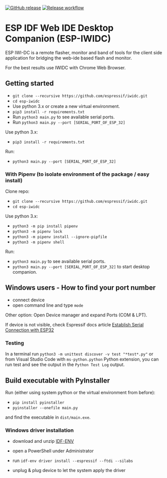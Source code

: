 [![GitHub release](https://img.shields.io/github/release/espressif/iwidc.svg?style=flat-square&label=Latest%20release)](https://github.com/espressif/iwidc/releases/latest)
[![Release workflow](https://img.shields.io/github/workflow/status/espressif/iwidc/Release?label=Release%20Status)](https://github.com/espressif/iwidc/actions?workflow=Release)

# ESP IDF Web IDE Desktop Companion (ESP-IWIDC)

ESP IWI-DC is a remote flasher, monitor and band of tools for the client side application for bridging the web-ide based flash and monitor.

For the best results use IWIDC with Chrome Web Browser.

## Getting started

- `git clone --recursive https://github.com/espressif/iwidc.git`
- `cd esp-iwidc`
- Use python 3.x or create a new virtual environment.
- `pip3 install -r requirements.txt`
- Run `python3 main.py` to see available serial ports.
- Run `python3 main.py --port [SERIAL_PORT_OF_ESP_32]`

Use python 3.x:
- `pip3 install -r requirements.txt`

Run:
- `python3 main.py --port [SERIAL_PORT_OF_ESP_32]`


### With Pipenv (to isolate environment of the package / easy install)

Clone repo:
- `git clone --recursive https://github.com/espressif/iwidc.git`
- `cd esp-iwidc`

Use python 3.x:
- `python3 -m pip install pipenv`
- `python3 -m pipenv lock`
- `python3 -m pipenv install --ignore-pipfile`
- `python3 -m pipenv shell`

Run:
- `python3 main.py` to see available serial ports.
- `python3 main.py --port [SERIAL_PORT_OF_ESP_32]` to start desktop companion.


## Windows users - How to find your port number
- connect device
- open command line and type `mode`

Other option: Open Device manager and expand Ports (COM & LPT). 
 
If device is not visible, check Espressif docs article [Establish Serial Connection with ESP32](https://docs.espressif.com/projects/esp-idf/en/latest/esp32/get-started/establish-serial-connection.html)

### Testing

In a terminal run `python3 -m unittest discover -v test "*test*.py"` or from Visual Studio Code with `ms-python.python` Python extension, you can run test and see the output in the `Python Test Log` output.

## Build executable with PyInstaller

Run (either using system python or the virtual environment from before):

- `pip install pyinstaller`
- `pyinstaller --onefile main.py`

and find the executable in `dist/main.exe`.


### Windows driver installation

- download and unzip [IDF-ENV](https://github.com/espressif/idf-env)
- open a PowerShell under Administrator
- run `idf-env driver install --espressif --ftdi --silabs`

- unplug & plug device to let the system apply the driver
